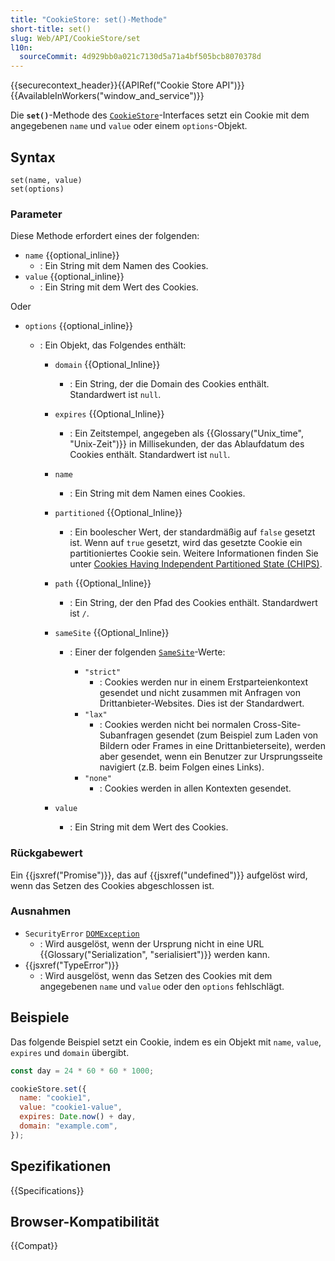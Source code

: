 ```yaml
---
title: "CookieStore: set()-Methode"
short-title: set()
slug: Web/API/CookieStore/set
l10n:
  sourceCommit: 4d929bb0a021c7130d5a71a4bf505bcb8070378d
---
```


{{securecontext_header}}{{APIRef("Cookie Store API")}}{{AvailableInWorkers("window_and_service")}}

Die **`set()`**-Methode des [`CookieStore`](/de/docs/Web/API/CookieStore)-Interfaces setzt ein Cookie mit dem angegebenen `name` und `value` oder einem `options`-Objekt.

## Syntax

```js-nolint
set(name, value)
set(options)
```

### Parameter

Diese Methode erfordert eines der folgenden:

- `name` {{optional_inline}}
  - : Ein String mit dem Namen des Cookies.
- `value` {{optional_inline}}
  - : Ein String mit dem Wert des Cookies.

Oder

- `options` {{optional_inline}}

  - : Ein Objekt, das Folgendes enthält:

    - `domain` {{Optional_Inline}}
      - : Ein String, der die Domain des Cookies enthält. Standardwert ist `null`.
    - `expires` {{Optional_Inline}}
      - : Ein Zeitstempel, angegeben als {{Glossary("Unix_time", "Unix-Zeit")}} in Millisekunden, der das Ablaufdatum des Cookies enthält. Standardwert ist `null`.
    - `name`
      - : Ein String mit dem Namen eines Cookies.
    - `partitioned` {{Optional_Inline}}
      - : Ein boolescher Wert, der standardmäßig auf `false` gesetzt ist. Wenn auf `true` gesetzt, wird das gesetzte Cookie ein partitioniertes Cookie sein. Weitere Informationen finden Sie unter [Cookies Having Independent Partitioned State (CHIPS)](/de/docs/Web/Privacy/Guides/Privacy_sandbox/Partitioned_cookies).
    - `path` {{Optional_Inline}}
      - : Ein String, der den Pfad des Cookies enthält. Standardwert ist `/`.
    - `sameSite` {{Optional_Inline}}

      - : Einer der folgenden [`SameSite`](/de/docs/Web/HTTP/Reference/Headers/Set-Cookie#samesitesamesite-value)-Werte:

        - `"strict"`
          - : Cookies werden nur in einem Erstparteienkontext gesendet und nicht zusammen mit Anfragen von Drittanbieter-Websites. Dies ist der Standardwert.
        - `"lax"`
          - : Cookies werden nicht bei normalen Cross-Site-Subanfragen gesendet (zum Beispiel zum Laden von Bildern oder Frames in eine Drittanbieterseite), werden aber gesendet, wenn ein Benutzer zur Ursprungsseite navigiert (z.B. beim Folgen eines Links).
        - `"none"`
          - : Cookies werden in allen Kontexten gesendet.

    - `value`
      - : Ein String mit dem Wert des Cookies.

### Rückgabewert

Ein {{jsxref("Promise")}}, das auf {{jsxref("undefined")}} aufgelöst wird, wenn das Setzen des Cookies abgeschlossen ist.

### Ausnahmen

- `SecurityError` [`DOMException`](/de/docs/Web/API/DOMException)
  - : Wird ausgelöst, wenn der Ursprung nicht in eine URL {{Glossary("Serialization", "serialisiert")}} werden kann.
- {{jsxref("TypeError")}}
  - : Wird ausgelöst, wenn das Setzen des Cookies mit dem angegebenen `name` und `value` oder den `options` fehlschlägt.

## Beispiele

Das folgende Beispiel setzt ein Cookie, indem es ein Objekt mit `name`, `value`, `expires` und `domain` übergibt.

```js
const day = 24 * 60 * 60 * 1000;

cookieStore.set({
  name: "cookie1",
  value: "cookie1-value",
  expires: Date.now() + day,
  domain: "example.com",
});
```

## Spezifikationen

{{Specifications}}

## Browser-Kompatibilität

{{Compat}}
